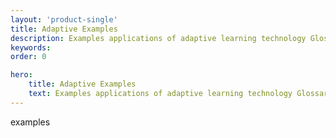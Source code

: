 ```yaml
---
layout: 'product-single'
title: Adaptive Examples
description: Examples applications of adaptive learning technology Glossary
keywords: 
order: 0 

hero:
    title: Adaptive Examples
    text: Examples applications of adaptive learning technology Glossary
---
```

 examples